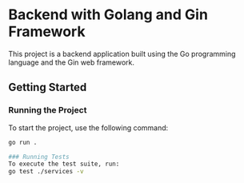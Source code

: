 # Backend with Golang and Gin Framework

This project is a backend application built using the Go programming language and the Gin web framework.

## Getting Started

### Running the Project
To start the project, use the following command:

```bash
go run .

### Running Tests
To execute the test suite, run:
go test ./services -v

